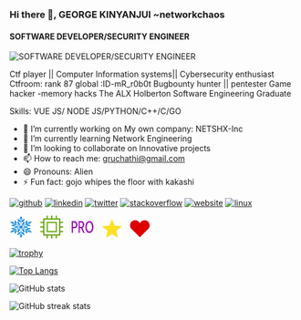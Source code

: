 ### Hi there 👋, GEORGE KINYANJUI ~networkchaos
#### SOFTWARE DEVELOPER/SECURITY ENGINEER
![SOFTWARE DEVELOPER/SECURITY ENGINEER](https://media.licdn.com/dms/image/D4D16AQEawPAkk_JIxA/profile-displaybackgroundimage-shrink_350_1400/0/1711568383780?e=1725494400&v=beta&t=WRA42El-kwszBQycKo0owvANQA9yrW7dQBINBLjowpU)

Ctf player || Computer Information systems|| Cybersecurity enthusiast 
Ctfroom: rank 87 global :ID-mR_r0b0t
Bugbounty hunter || pentester
Game hacker -memory hacks 
The ALX Holberton Software Engineering Graduate

Skills: VUE JS/ NODE JS/PYTHON/C++/C/GO

- 🔭 I’m currently working on My own company: NETSHX-Inc 
- 🌱 I’m currently learning Network Engineering 
- 👯 I’m looking to collaborate on Innovative projects 
- 📫 How to reach me: gruchathi@gmail.com 
- 😄 Pronouns: Alien 
- ⚡ Fun fact: gojo whipes the floor with kakashi  


[<img src='https://cdn.jsdelivr.net/npm/simple-icons@3.0.1/icons/github.svg' alt='github' height='40'>](https://github.com/networkchaos)  [<img src='https://cdn.jsdelivr.net/npm/simple-icons@3.0.1/icons/linkedin.svg' alt='linkedin' height='40'>](https://www.linkedin.com/in/george-kinyanjui-9a4059295/)  [<img src='https://cdn.jsdelivr.net/npm/simple-icons@3.0.1/icons/twitter.svg' alt='twitter' height='40'>](https://twitter.com/@FkJijo)  [<img src='https://cdn.jsdelivr.net/npm/simple-icons@3.0.1/icons/stackoverflow.svg' alt='stackoverflow' height='40'>](https://stackoverflow.com/users/mR_r0b0t)  [<img src='https://cdn.jsdelivr.net/npm/simple-icons@3.0.1/icons/icloud.svg' alt='website' height='40'>](https://networkchaos.github.io/)  [<img src='https://cdn.jsdelivr.net/npm/simple-icons@3.0.1/icons/linux.svg' alt='linux' height='40'>](https://networkchaos.github.io/)  

<a href='https://archiveprogram.github.com/'><img src='https://raw.githubusercontent.com/acervenky/animated-github-badges/master/assets/acbadge.gif' width='40' height='40'></a> <a href='https://docs.github.com/en/developers'><img src='https://raw.githubusercontent.com/acervenky/animated-github-badges/master/assets/devbadge.gif' width='40' height='40'></a> <a href='https://github.com/pricing'><img src='https://raw.githubusercontent.com/acervenky/animated-github-badges/master/assets/pro.gif' width='40' height='40'></a> <a href='https://stars.github.com/'><img src='https://raw.githubusercontent.com/acervenky/animated-github-badges/master/assets/starbadge.gif' width='35' height='35'></a> <a href='https://docs.github.com/en/github/supporting-the-open-source-community-with-github-sponsors'><img src='https://raw.githubusercontent.com/acervenky/animated-github-badges/master/assets/sponsorbadge.gif' width='35' height='35'></a> 

[![trophy](https://github-profile-trophy.vercel.app/?username=networkchaos)](https://github.com/ryo-ma/github-profile-trophy)

[![Top Langs](https://github-readme-stats.vercel.app/api/top-langs/?username=networkchaos)](https://github.com/anuraghazra/github-readme-stats)

![GitHub stats](https://github-readme-stats.vercel.app/api?username=networkchaos&show_icons=true&count_private=true)  
 

![GitHub streak stats](https://streak-stats.demolab.com/?user=networkchaos)  

